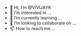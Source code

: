 - 👋 Hi, I’m @VIVIJAYK
- 👀 I’m interested in ...
- 🌱 I’m currently learning ...
- 💞️ I’m looking to collaborate on ...
- 📫 How to reach me ...

<!---
VIVIJAYK/VIVIJAYK is a ✨ special ✨ repository because its `README.md` (this file) appears on your GitHub profile.
You can click the Preview link to take a look at your changes.
--->
